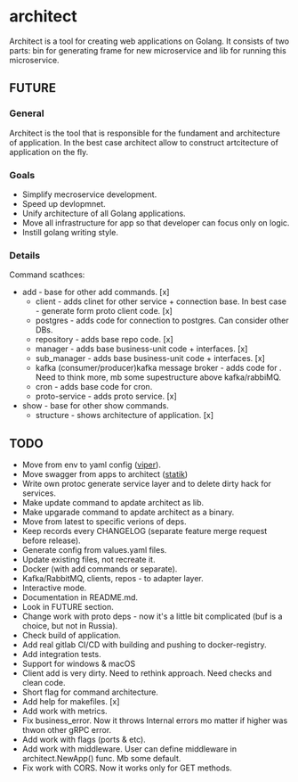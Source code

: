 # architect

Architect is a tool for creating web applications on Golang. It consists of two parts: bin for generating frame for new microservice and lib for running this microservice.

## FUTURE

### General
Architect is the tool that is responsible for the fundament and architecture of application. 
In the best case architect allow to construct artcitecture of application on the fly. 

### Goals 
- Simplify mecroservice development.
- Speed up devlopmnet.
- Unify architecture of all Golang applications.
- Move all infrastructure for app so that developer can focus only on logic.
- Instill golang writing style.

### Details
Command scathces:
- add - base for other add commands. [x]
    - client - adds clinet for other service + connection base. In best case - generate form proto client code. [x]
    - postgres - adds code for connection to postgres. Can consider other DBs. 
    - repository - adds base repo code. [x]
    - manager - adds base business-unit code + interfaces. [x]
    - sub_manager - adds base business-unit code + interfaces. [x]
    - kafka (consumer/producer)kafka message broker - adds code for . Need to think more, mb some supestructure above kafka/rabbiMQ.
    - cron - adds base code for cron.
    - proto-service - adds proto service. [x]
- show - base for other show commands.
    - structure - shows architecture of application. [x]

## TODO
- Move from env to yaml config ([viper](https://github.com/rakyll/statik)).
- Move swagger from apps to architect ([statik](https://github.com/rakyll/statik))
- Write own protoc generate service layer and to delete dirty hack for services. 
- Make update command to apdate architect as lib.
- Make upgarade command to apdate architect as a binary.
- Move from latest to specific verions of deps.
- Keep records every CHANGELOG (separate feature merge request before release).
- Generate config from values.yaml files. 
- Update existing files, not recreate it. 
- Docker (with add commands or separate).
- Kafka/RabbitMQ, clients, repos - to adapter layer.
- Interactive mode.
- Documentation in README.md.
- Look in FUTURE section.
- Change work with proto deps - now it's a little bit complicated (buf is a choice, but not in Russia).
- Check build of application.
- Add real gitlab CI/CD with building and pushing to docker-registry.
- Add integration tests.
- Support for windows & macOS
- Client add is very dirty. Need to rethink approach. Need checks and clean code. 
- Short flag for command architecture.
- Add help for makefiles. [x]
- Add work with metrics.
- Fix business_error. Now it throws Internal errors mo matter if higher was thwon other gRPC error. 
- Add work with flags (ports & etc).
- Add work with middleware. User can define middleware in architect.NewApp() func. Mb some default.
- Fix work with CORS. Now it works only for GET methods.